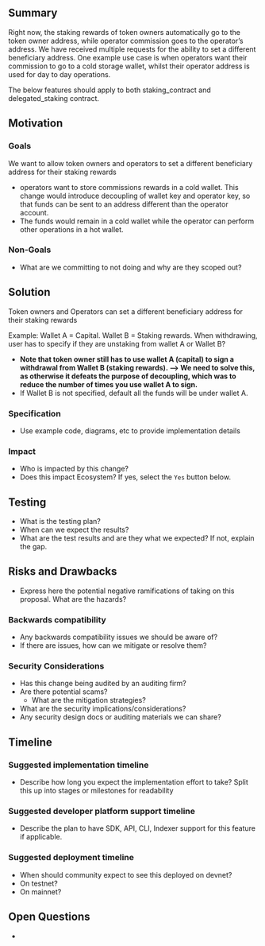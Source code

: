 ## Summary

Right now, the staking rewards of token owners automatically go to the token owner address, while operator commission goes to the operator’s address. We have received multiple requests for the ability to set a different beneficiary address. One example use case is when operators want their commission to go to a cold storage wallet, whilst their operator address is used for day to day operations.

The below features should apply to both staking_contract and delegated_staking contract.

## Motivation

### Goals

We want to allow token owners and operators to set a different beneficiary address for their staking rewards

- operators want to store commissions rewards in a cold wallet. This change would introduce decoupling of wallet key and operator key, so that funds can be sent to an address different than the operator account.
- The funds would remain in a cold wallet while the operator can perform other operations in a hot wallet.

### Non-Goals

- What are we committing to not doing and why are they scoped out?

## Solution

Token owners and Operators can set a different beneficiary address for their staking rewards

Example: Wallet A = Capital. Wallet B = Staking rewards. When withdrawing, user has to specify if they are unstaking from wallet A or Wallet B? 

- **Note that token owner still has to use wallet A (capital) to sign a withdrawal from Wallet B (staking rewards). —> We need to solve this, as otherwise it defeats the purpose of decoupling, which was to reduce the number of times you use wallet A to sign.**
- If Wallet B is not specified, default all the funds will be under wallet A.

### Specification

- Use example code, diagrams, etc to provide implementation details

### Impact

- Who is impacted by this change?
- Does this impact Ecosystem? If yes, select the `Yes` button below.

## Testing

- What is the testing plan?
- When can we expect the results?
- What are the test results and are they what we expected? If not, explain the gap.

## Risks and Drawbacks

- Express here the potential negative ramifications of taking on this proposal. What are the hazards?

### Backwards compatibility

- Any backwards compatibility issues we should be aware of?
- If there are issues, how can we mitigate or resolve them?

### Security Considerations

- Has this change being audited by an auditing firm?
- Are there potential scams?
    - What are the mitigation strategies?
- What are the security implications/considerations?
- Any security design docs or auditing materials we can share?

## Timeline

### Suggested implementation timeline

- Describe how long you expect the implementation effort to take? Split this up into stages or milestones for readability

### Suggested developer platform support timeline

- Describe the plan to have SDK, API, CLI, Indexer support for this feature if applicable.

### Suggested deployment timeline

- When should community expect to see this deployed on devnet?
- On testnet?
- On mainnet?

## Open Questions

-
